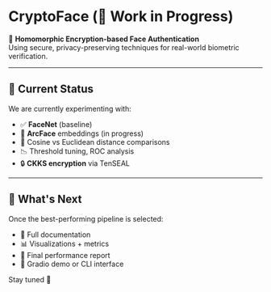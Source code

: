 # CryptoFace (🚧 Work in Progress)

🔐 **Homomorphic Encryption-based Face Authentication**  
Using secure, privacy-preserving techniques for real-world biometric verification.

---

## 📌 Current Status

We are currently experimenting with:
- ✅ **FaceNet** (baseline)
- 🧪 **ArcFace** embeddings (in progress)
- 📐 Cosine vs Euclidean distance comparisons
- 📉 Threshold tuning, ROC analysis
- 🔒 **CKKS encryption** via TenSEAL

---

## 📅 What's Next

Once the best-performing pipeline is selected:
- 📘 Full documentation
- 📊 Visualizations + metrics
- 🎯 Final performance report
- 🧪 Gradio demo or CLI interface

Stay tuned 🚀
